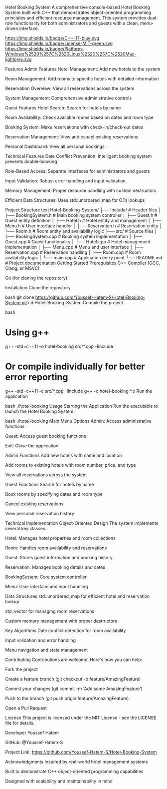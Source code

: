 Hotel Booking System
A comprehensive console-based Hotel Booking System built with C++ that demonstrates object-oriented programming principles and efficient resource management. This system provides dual-role functionality for both administrators and guests with a clean, menu-driven interface.

https://img.shields.io/badge/C++-17-blue.svg
https://img.shields.io/badge/License-MIT-green.svg
https://img.shields.io/badge/Platform-Windows%2520%257C%2520Linux%2520%257C%2520Mac-lightgrey.svg

Features
Admin Features
Hotel Management: Add new hotels to the system

Room Management: Add rooms to specific hotels with detailed information

Reservation Overview: View all reservations across the system

System Management: Comprehensive administrative controls

Guest Features
Hotel Search: Search for hotels by name

Room Availability: Check available rooms based on dates and room type

Booking System: Make reservations with check-in/check-out dates

Reservation Management: View and cancel existing reservations

Personal Dashboard: View all personal bookings

Technical Features
Date Conflict Prevention: Intelligent booking system prevents double-booking

Role-Based Access: Separate interfaces for administrators and guests

Input Validation: Robust error handling and input validation

Memory Management: Proper resource handling with custom destructors

Efficient Data Structures: Uses std::unordered_map for O(1) lookups

Project Structure
text
Hotel-Booking-System/
├── include/                 # Header files
│   ├── BookingSystem.h     # Main booking system controller
│   ├── Guest.h            # Guest entity definition
│   ├── Hotel.h            # Hotel entity and management
│   ├── Menu.h             # User interface handler
│   ├── Reservation.h      # Reservation entity
│   └── Room.h            # Room entity and availability logic
├── src/                   # Source files
│   ├── BookingSystem.cpp  # Booking system implementation
│   ├── Guest.cpp         # Guest functionality
│   ├── Hotel.cpp         # Hotel management implementation
│   ├── Menu.cpp          # Menu and user interface
│   ├── Reservation.cpp   # Reservation handling
│   ├── Room.cpp          # Room availability logic
│   └── main.cpp          # Application entry point
└── README.md             # Project documentation
Getting Started
Prerequisites
C++ Compiler (GCC, Clang, or MSVC)

Git (for cloning the repository)

Installation
Clone the repository

bash
git clone https://github.com/Youssef-Hatem-S/Hotel-Booking-System.git
cd Hotel-Booking-System
Compile the project

bash
# Using g++
g++ -std=c++11 -o hotel-booking src/*.cpp -Iinclude

# Or compile individually for better error reporting
g++ -std=c++11 -c src/*.cpp -Iinclude
g++ -o hotel-booking *.o
Run the application

bash
./hotel-booking
Usage
Starting the Application
Run the executable to launch the Hotel Booking System:

bash
./hotel-booking
Main Menu Options
Admin: Access administrative functions

Guest: Access guest booking functions

Exit: Close the application

Admin Functions
Add new hotels with name and location

Add rooms to existing hotels with room number, price, and type

View all reservations across the system

Guest Functions
Search for hotels by name

Book rooms by specifying dates and room type

Cancel existing reservations

View personal reservation history

Technical Implementation
Object-Oriented Design
The system implements several key classes:

Hotel: Manages hotel properties and room collections

Room: Handles room availability and reservations

Guest: Stores guest information and booking history

Reservation: Manages booking details and dates

BookingSystem: Core system controller

Menu: User interface and input handling

Data Structures
std::unordered_map for efficient hotel and reservation lookup

std::vector for managing room reservations

Custom memory management with proper destructors

Key Algorithms
Date conflict detection for room availability

Input validation and error handling

Menu navigation and state management

Contributing
Contributions are welcome! Here's how you can help:

Fork the project

Create a feature branch (git checkout -b feature/AmazingFeature)

Commit your changes (git commit -m 'Add some AmazingFeature')

Push to the branch (git push origin feature/AmazingFeature)

Open a Pull Request

License
This project is licensed under the MIT License - see the LICENSE file for details.

Developer
Youssef Hatem

GitHub: @Youssef-Hatem-S

Project Link: https://github.com/Youssef-Hatem-S/Hotel-Booking-System

Acknowledgments
Inspired by real-world hotel management systems

Built to demonstrate C++ object-oriented programming capabilities

Designed with scalability and maintainability in mind
